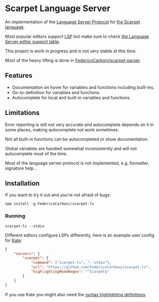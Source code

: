 # Scarpet Language Server

An implementation of the [Language Server Protocol][1] for
[the Scarpet language][2].

Most popular editors support [LSP][1] but make sure to check
[the Language Server editor support table][3].

This project is work in progress and is not very stable at this time.

Most of the heavy lifting is done in [FedericoCarboni/scarpet-parser][4].

## Features

-   Documentation on hover for variables and functions including built-ins.
-   Go-to-definition for variables and functions.
-   Autocomplete for local and built-in variables and functions.

## Limitations

Error reporting is still not very accurate and autocomplete depends on it in
some places, making autocomplete not work sometimes.

Not all built-in functions can be autocompleted or show documentation.

Global variables are handled somewhat inconsistently and will not autocomplete
most of the time.

Most of the language server protocol is not implemented, e.g. formatter,
signature help...

## Installation

If you want to try it out and you're not afraid of bugs:

```
npm install -g FedericoCarboni/scarpet-ls
```

### Running

```
scarpet-ls --stdio
```

Different editors configure LSPs differently, here is an example user config for
[Kate](https://kate-editor.org/):

```json
{
    "servers": {
        "scarpet": {
            "command": ["scarpet-ls", "--stdio"],
            "url": "https://github.com/FedericoCarboni/scarpet-ls",
            "highlightingModeRegex": "^Scarpet$"
        }
    }
}
```

If you use Kate you might also need the [syntax highlighting definitions][5].

[1]: https://microsoft.github.io/language-server-protocol/
[2]: https://github.com/gnembon/fabric-carpet/blob/ab79e76b51f084b39654e9833bd6369eefef94cc/docs/scarpet/Full.md
[3]: https://langserver.org/#implementations-client
[4]: https://github.com/FedericoCarboni/scarpet-parser
[5]: https://github.com/FedericoCarboni/kate-scarpet
